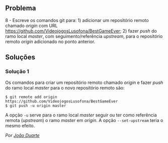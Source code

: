 ## Problema

8 - Escreve os comandos git para: 1) adicionar um repositório remoto chamado
_origin_ com URL https://github.com/VideojogosLusofona/BestGameEver; 2) fazer
_push_ do ramo local _master_, com seguimento/referência _upstream_, para
o repositório remoto _origin_ adicionado no ponto anterior.

## Soluções

### Solução 1

Os comandos para criar um repositório remoto chamado _origin_ e fazer _push_
do ramo local _master_ para o novo repositório remoto são:

```
$ git remote add origin https://github.com/VideojogosLusofona/BestGameEver
$ git push -u origin master
```

A opção `-u` serve para o ramo local _master_ seguir ou ter como referência
remota (_upstream_) o ramo _master_ em _origin_. A opção `--set-upstream`
teria o mesmo efeito.

*Por [João Duarte](https://github.com/JoaoAlexandreDuarte)*
